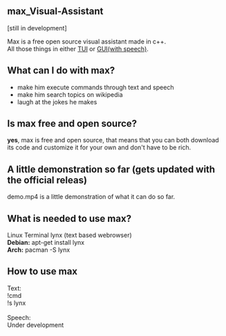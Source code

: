 ## max_Visual-Assistant

[still in development]

Max is a free open source visual assistant made in c++. </br>
All those things in either [TUI](https://en.wikipedia.org/wiki/Text-based_user_interface) or [GUI(with speech)](https://en.wikipedia.org/wiki/Graphical_user_interface).

## What can I do with max?
- make him execute commands through text and speech
- make him search topics on wikipedia
- laugh at the jokes he makes

## Is max free and open source?
**yes**, max is free and open source, that means that you can both
download its code and customize it for your own and don't have to be rich.

## A little demonstration so far (gets updated with the official releas)
demo.mp4 is a little demonstration of what it can do so far.

## What is needed to use max?
Linux Terminal
lynx (text based webrowser) </br>
    **Debian:** apt-get install lynx </br>
    **Arch:** pacman -S lynx </br>

## How to use max
Text:</br>
  !cmd <command> </br>
  !s <topic> lynx </br>
 </br>
 Speech: </br>
  Under development </br>
